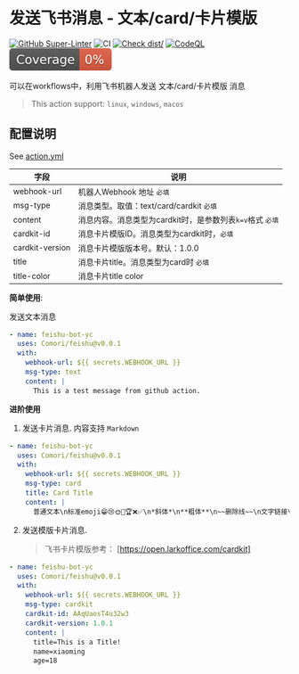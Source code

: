 # 发送飞书消息 - 文本/card/卡片模版

[![GitHub Super-Linter](https://github.com/actions/typescript-action/actions/workflows/linter.yml/badge.svg)](https://github.com/super-linter/super-linter)
![CI](https://github.com/actions/typescript-action/actions/workflows/ci.yml/badge.svg)
[![Check dist/](https://github.com/actions/typescript-action/actions/workflows/check-dist.yml/badge.svg)](https://github.com/actions/typescript-action/actions/workflows/check-dist.yml)
[![CodeQL](https://github.com/actions/typescript-action/actions/workflows/codeql-analysis.yml/badge.svg)](https://github.com/actions/typescript-action/actions/workflows/codeql-analysis.yml)
[![Coverage](./badges/coverage.svg)](./badges/coverage.svg)

可以在workflows中，利用飞书机器人发送 文本/card/卡片模版 消息

> This action support: `linux`, `windows`, `macos`

## 配置说明

See [action.yml](action.yml)

| 字段            | 说明                                                      |
| --------------- | --------------------------------------------------------- |
| webhook-url     | 机器人Webhook 地址 `必填`                                 |
| msg-type        | 消息类型。取值：text/card/cardkit `必填`                  |
| content         | 消息内容。消息类型为cardkit时，是参数列表`k=v`格式 `必填` |
| cardkit-id      | 消息卡片模版ID。消息类型为cardkit时，`必填`               |
| cardkit-version | 消息卡片模版版本号。默认：1.0.0                           |
| title           | 消息卡片title。消息类型为card时 `必填`                    |
| title-color     | 消息卡片title color                                       |

**简单使用**:

发送文本消息

```yaml
- name: feishu-bot-yc
  uses: Comori/feishu@v0.0.1
  with:
    webhook-url: ${{ secrets.WEBHOOK_URL }}
    msg-type: text
    content: |
      This is a test message from github action.
```

**进阶使用**

1. 发送卡片消息. 内容支持 `Markdown`

```yaml
- name: feishu-bot-yc
  uses: Comori/feishu@v0.0.1
  with:
    webhook-url: ${{ secrets.WEBHOOK_URL }}
    msg-type: card
    title: Card Title
    content: |
      普通文本\n标准emoji😁😢🌞💼🏆❌✅\n*斜体*\n**粗体**\n~~删除线~~\n文字链接\n差异化跳转\n<at id=all></at>
```

2. 发送模版卡片消息.
   > 飞书卡片模版参考： [https://open.larkoffice.com/cardkit]

```yaml
- name: feishu-bot-yc
  uses: Comori/feishu@v0.0.1
  with:
    webhook-url: ${{ secrets.WEBHOOK_URL }}
    msg-type: cardkit
    cardkit-id: AAqUaosT4u32w3
    cardkit-version: 1.0.1
    content: |
      title=This is a Title!
      name=xiaoming
      age=18
```
